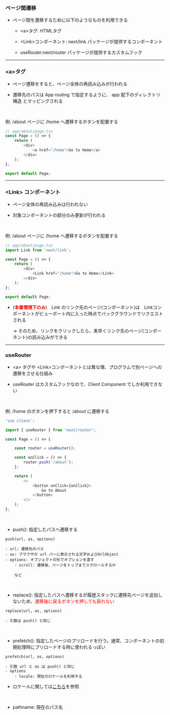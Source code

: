 ### ページ間遷移

- ページ間を遷移するために以下のようなものを利用できる
    - \<a\>タグ: HTMLタグ

    - \<Link\>コンポーネント: next/link パッケージが提供するコンポーネント

    - useRouter:next/router パッケージが提供するカスタムフック

---

### \<a\>タグ

- ページ遷移をすると、ページ全体の再読み込みが行われる

- 遷移先のパスは App routing で指定するように、 app 配下のディレクトリ構造 とマッピングされる

<br>

例: /about ページに /home へ遷移するボタンを配置する
```ts
// app/about/page.tsx
const Page = () => {
    return (
        <div>
            <a href="/home">Go to Home</a>
        </div>
    );
};

export default Page;
```

----

### \<Link\> コンポーネント

- ページ全体の再読み込みは行われない

- 対象コンポーネントの部分のみ更新が行われる

<br>

例: /about ページに /home へ遷移するボタンを配置する
```ts
// app/about/page.tsx
import Link from 'next/link';

const Page = () => {
    return (
        <div>
            <Link href="/home">Go to Home</Link>
        </div>
    );
};

export default Page;
```

- (<font color="red">**本番環境下のみ**</font>)　Link のリンク先のページ(コンポーネント)は　Linkコンポーネントがビューポート内に入った時点でバックグラウンドでリクエストされる  

     -> そのため、リンクをクリックしたら、素早くリンク先のページ(コンポーネント)の読み込みができる

---

### useRouter

- \<a\> タグや \<Link\>コンポーネントとは異な理、プログラムで別ページへの遷移をさせる仕組み

- useRouter はカスタムフックなので、Client Component でしか利用できない

<br>

例: /home のボタンを押下すると /about に遷移する

```ts
'use client';

import { useRouter } from 'next/router';

const Page = () => {

    const router = useRouter();

    const onClick = () => {
        router.push('/about');
    };

    return (
        <>
            <button onClick={onClick}>
                Go to About
            </button>
        </>
    );
};
```

<br>

- push(): 指定したパスへ遷移する

```
push(url, as, opitons)

- url: 遷移先のパス
- as: ブラウザの url バーに表示される文字およびUrlObject
- options: オブジェクトの形でオプションを渡す
    - scroll: 遷移後、ページをトップまでスクロールするか

    など
```

<br>

- replace(): 指定したパスへ遷移するが履歴スタックに遷移先ページを追加しないため、<font color="red">遷移後に戻るボタンを押しても戻れない</font>

```
replace(url, as, options)

- 引数は push() と同じ
```

<br>

- prefetch(): 指定したページのプリロードを行う。通常、コンポーネントの初期処理時にプリロードする時に使われるっぽい

```
prefetch(url, as, options)

- 引数 url と as は push() と同じ
- options
    - locale: 現在のロケールを利用する
```
* ロケールに関しては[こちら](https://zenn.dev/steelydylan/articles/nextjs-with-i18n)を参照

<br>

- pathname: 現在のパス名

